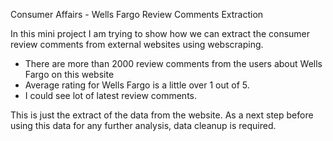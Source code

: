 Consumer Affairs - Wells Fargo Review Comments Extraction

In this mini project I am trying to show how we can extract the consumer review comments from external websites using webscraping.

* There are more than 2000 review comments from the users about Wells Fargo on this website
* Average rating for Wells Fargo is a little over 1 out of 5.
* I could see lot of latest review comments.

This is just the extract of the data from the website. As a next step before using this data for any further analysis, data cleanup is required.
